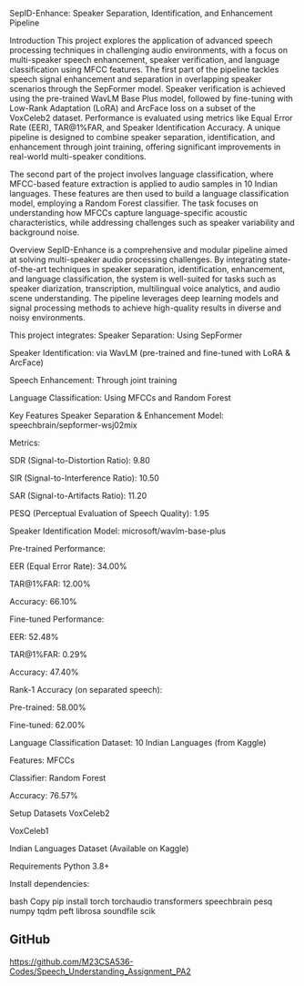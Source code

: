 SepID-Enhance: Speaker Separation, Identification, and Enhancement Pipeline

Introduction
This project explores the application of advanced speech processing techniques in challenging audio environments, with a focus on multi-speaker speech enhancement, speaker verification, and language classification using MFCC features. The first part of the pipeline tackles speech signal enhancement and separation in overlapping speaker scenarios through the SepFormer model. Speaker verification is achieved using the pre-trained WavLM Base Plus model, followed by fine-tuning with Low-Rank Adaptation (LoRA) and ArcFace loss on a subset of the VoxCeleb2 dataset. Performance is evaluated using metrics like Equal Error Rate (EER), TAR@1%FAR, and Speaker Identification Accuracy. A unique pipeline is designed to combine speaker separation, identification, and enhancement through joint training, offering significant improvements in real-world multi-speaker conditions.

The second part of the project involves language classification, where MFCC-based feature extraction is applied to audio samples in 10 Indian languages. These features are then used to build a language classification model, employing a Random Forest classifier. The task focuses on understanding how MFCCs capture language-specific acoustic characteristics, while addressing challenges such as speaker variability and background noise.

Overview
SepID-Enhance is a comprehensive and modular pipeline aimed at solving multi-speaker audio processing challenges. By integrating state-of-the-art techniques in speaker separation, identification, enhancement, and language classification, the system is well-suited for tasks such as speaker diarization, transcription, multilingual voice analytics, and audio scene understanding. The pipeline leverages deep learning models and signal processing methods to achieve high-quality results in diverse and noisy environments.

This project integrates:
Speaker Separation: Using SepFormer

Speaker Identification: via WavLM (pre-trained and fine-tuned with LoRA & ArcFace)

Speech Enhancement: Through joint training

Language Classification: Using MFCCs and Random Forest

Key Features
Speaker Separation & Enhancement
Model: speechbrain/sepformer-wsj02mix

Metrics:

SDR (Signal-to-Distortion Ratio): 9.80

SIR (Signal-to-Interference Ratio): 10.50

SAR (Signal-to-Artifacts Ratio): 11.20

PESQ (Perceptual Evaluation of Speech Quality): 1.95

Speaker Identification
Model: microsoft/wavlm-base-plus

Pre-trained Performance:

EER (Equal Error Rate): 34.00%

TAR@1%FAR: 12.00%

Accuracy: 66.10%

Fine-tuned Performance:

EER: 52.48%

TAR@1%FAR: 0.29%

Accuracy: 47.40%

Rank-1 Accuracy (on separated speech):

Pre-trained: 58.00%

Fine-tuned: 62.00%

Language Classification
Dataset: 10 Indian Languages (from Kaggle)

Features: MFCCs

Classifier: Random Forest

Accuracy: 76.57%

Setup
Datasets
VoxCeleb2

VoxCeleb1

Indian Languages Dataset (Available on Kaggle)

Requirements
Python 3.8+

Install dependencies:

bash
Copy
pip install torch torchaudio transformers speechbrain pesq numpy tqdm peft librosa soundfile scik

## GitHub
https://github.com/M23CSA536-Codes/Speech_Understanding_Assignment_PA2

